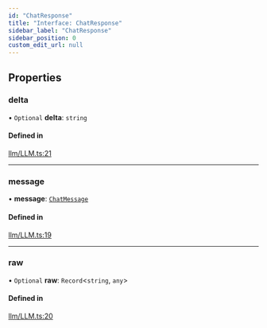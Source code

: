 ```yaml
---
id: "ChatResponse"
title: "Interface: ChatResponse"
sidebar_label: "ChatResponse"
sidebar_position: 0
custom_edit_url: null
---
```


## Properties

### delta

• `Optional` **delta**: `string`

#### Defined in

[llm/LLM.ts:21](https://github.com/run-llama/LlamaIndexTS/blob/c65d671/packages/core/src/llm/LLM.ts#L21)

___

### message

• **message**: [`ChatMessage`](ChatMessage.md)

#### Defined in

[llm/LLM.ts:19](https://github.com/run-llama/LlamaIndexTS/blob/c65d671/packages/core/src/llm/LLM.ts#L19)

___

### raw

• `Optional` **raw**: `Record`<`string`, `any`\>

#### Defined in

[llm/LLM.ts:20](https://github.com/run-llama/LlamaIndexTS/blob/c65d671/packages/core/src/llm/LLM.ts#L20)
